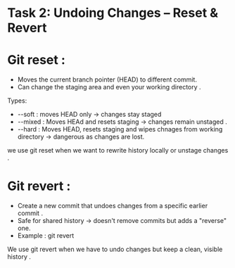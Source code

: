 # Task 2: Undoing Changes – Reset & Revert
# Git reset :
- Moves the current branch pointer (HEAD) to different commit. 
- Can change the staging area and even your working directory . 

Types:
 - --soft : moves HEAD only -> changes stay staged 
 - --mixed : Moves HEAd and resets staging -> changes remain unstaged . 
 - --hard : Moves HEAD, resets staging and wipes chnages from working directory -> dangerous as changes are lost. 

 we use git reset when we want to rewrite history locally or unstage changes .

 # Git revert :
 - Create a new commit that undoes changes from a specific earlier commit . 
 - Safe for shared history -> doesn't remove commits but adds a "reverse" one.
 - Example : git revert <comit-hash>

 We use git revert when we have to undo changes but keep a clean, visible history .

 